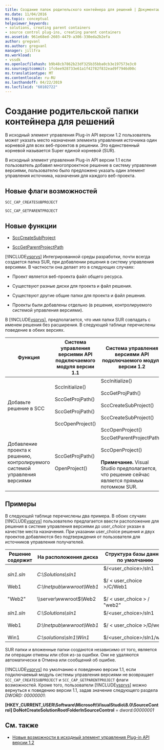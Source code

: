 ```yaml
---
title: Создание папок родительского контейнера для решений | Документация Майкрософт
ms.date: 11/04/2016
ms.topic: conceptual
helpviewer_keywords:
- solutions, creating parent containers
- source control plug-ins, creating parent containers
ms.assetid: 961e68ed-2603-4479-a306-330eda2b2efa
author: gregvanl
ms.author: gregvanl
manager: jillfra
ms.workload:
- vssdk
ms.openlocfilehash: b9b48cb7862b23df325b35bba0cb3e197573e3c0
ms.sourcegitcommit: 1fc6ee928733e61a1f42782f832ead9f7946d00c
ms.translationtype: MT
ms.contentlocale: ru-RU
ms.lasthandoff: 04/22/2019
ms.locfileid: "60102722"
---
```

# <a name="create-parent-container-folders-for-solutions"></a>Создание родительской папки контейнера для решений
В исходный элемент управления Plug-in API версии 1.2 пользователь может указать место назначения элемента управления источника один корневой для всех веб-проектов в решении. Это единственный корневой называется Super единой корневой (SUR).

 В исходный элемент управления Plug-in API версии 1.1 если пользователь добавил многопроектное решение в систему управления версиями, пользователю было предложено указать один элемент управления источника, назначения для каждого веб-проекта.

## <a name="new-capability-flags"></a>Новые флаги возможностей
 `SCC_CAP_CREATESUBPROJECT`

 `SCC_CAP_GETPARENTPROJECT`

## <a name="new-functions"></a>Новые функции
- [SccCreateSubProject](../../extensibility/scccreatesubproject-function.md)

- [SccGetParentProjectPath](../../extensibility/sccgetparentprojectpath-function.md)

 [!INCLUDE[vsprvs](../../code-quality/includes/vsprvs_md.md)] Интегрированной среды разработки, почти всегда создается папка SUR, при добавлении решения в систему управления версиями. В частности она делает это в следующих случаях:

- Проект является веб-проекта файл общего ресурса.

- Существуют разные диски для проекта и файл решения.

- Существуют другие общие папки для проекта и файл решения.

- Проекты были добавлены отдельно (в решения, контролируемого системой управления версиями).

В [!INCLUDE[vsprvs](../../code-quality/includes/vsprvs_md.md)], предполагается, что имя папки SUR совпадать с именем решения без расширения. В следующей таблице перечислены поведение в обеих версиях.

|Функция|Система управления версиями API подключаемого модуля версии 1.1|Система управления версиями API подключаемого модуля версии 1.2|
|-------------| - | - |
|Добавьте решение в SCC|SccInitialize()<br /><br /> SccGetProjPath()<br /><br /> SccGetProjPath()<br /><br /> SccOpenProject()|SccInitialize()<br /><br /> SccGetProjPath()<br /><br /> SccCreateSubProject()<br /><br /> SccCreateSubProject()<br /><br /> SccOpenProject()|
|Добавление проекта к решению, контролируемого системой управления версиями|SccGetProjPath()<br /><br /> OpenProject()|SccGetParentProjectPath()<br /><br /> SccOpenProject()<br /><br />  **Примечание.**  Visual Studio предполагается, что решение сейчас является прямым потомком SUR.|

## <a name="examples"></a>Примеры
 В следующей таблице перечислены два примера. В обоих случаях [!INCLUDE[vsprvs](../../code-quality/includes/vsprvs_md.md)] пользователю предлагается ввести расположение для решения в системе управления версиями до *user_choice* указан в качестве места назначения. При указании user_choice решения и двух проектов добавляются без подтверждения от пользователя для источников управления получателей.

|Решение содержит|На расположения диска|Структура базы данных по умолчанию|
|-----------------------|-----------------------|--------------------------------|
|*sln1.sln*<br /><br /> Web1<br /><br /> "Web2"|*C:\Solutions\sln1*<br /><br /> *C:\Inetpub\wwwroot\Web1*<br /><br /> \\\server\wwwroot$\Web2|$/<user_choice>/sln1<br /><br /> $/ < user_choice >/C/Web1<br /><br /> $/ < user_choice > / "web2"|
|*sln1.sln*<br /><br /> Web1<br /><br /> Win1|*C:\Solutions\sln1*<br /><br /> *D:\Inetpub\wwwroot\Web1*<br /><br /> *C:\solutions\sln1\Win1*|$/<user_choice>/sln1<br /><br /> $/ < user_choice >/D/web1<br /><br /> $/<user_choice>/sln1/win1|

 SUR папки и вложенные папки создаются независимо от того, является ли операции отмены или сбоя из-за ошибки. Они не удаляются автоматически в Отмена или сообщений об ошибке.

 [!INCLUDE[vsprvs](../../code-quality/includes/vsprvs_md.md)] по умолчанию к поведению версии 1.1, если подключаемый модуль системы управления версиями не возвращает `SCC_CAP_CREATESUBPROJECT` и `SCC_CAP_GETPARENTPROJECT` флаги возможностей. Кроме того, пользователи [!INCLUDE[vsprvs](../../code-quality/includes/vsprvs_md.md)] можно вернуться к поведению версии 1.1, задав значение следующего раздела *DWORD: 00000001*:

 **[HKEY_CURRENT_USER\Software\Microsoft\VisualStudio\8.0\SourceControl] DoNotCreateSolutionRootFolderInSourceControl** = *dword:00000001*

## <a name="see-also"></a>См. также
- [Новые возможности в исходный элемент управления Plug-in API версии 1.2](../../extensibility/internals/what-s-new-in-the-source-control-plug-in-api-version-1-2.md)